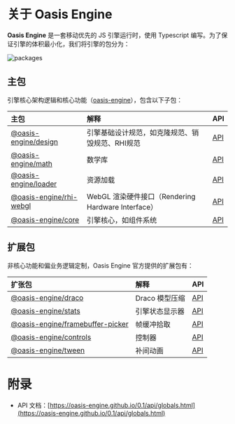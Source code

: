 # 关于 Oasis Engine

**Oasis Engine** 是一套移动优先的 JS 引擎运行时，使用 Typescript 编写。为了保证引擎的体积最小化，我们将引擎的包分为：

![packages](https://gw.alipayobjects.com/mdn/rms_d27172/afts/img/A*3rlVQ6CTpJAAAAAAAAAAAAAAARQnAQ)

## 主包

引擎核心架构逻辑和核心功能（[oasis-engine](https://www.npmjs.com/package/oasis-engine)），包含以下子包：

|主包|解释|API|
|:--|:--|--|
|[@oasis-engine/design](https://www.npmjs.com/package/@oasis-engine/design)| 引擎基础设计规范，如克隆规范、销毁规范、RHI规范 |[API]({{book.api}}modules/design.html)|
|[@oasis-engine/math](https://www.npmjs.com/package/@oasis-engine/math)| 数学库 |[API]({{book.api}}modules/modules/math.html)|
|[@oasis-engine/loader](https://www.npmjs.com/package/@oasis-engine/loader)| 资源加载 |[API]({{book.api}}modules/loader.html)|
|[@oasis-engine/rhi-webgl](https://www.npmjs.com/package/@oasis-engine/rhi-webgl)| WebGL 渲染硬件接口（Rendering Hardware Interface）|[API]({{baok.api}}modules/rhi_webgl.html)|
|[@oasis-engine/core](https://www.npmjs.com/package/@oasis-engine/core)| 引擎核心，如组件系统 |[API]({{book.api}}modules/core.html)|


## 扩展包

非核心功能和偏业务逻辑定制，Oasis Engine 官方提供的扩展包有：

|扩张包|解释|API|
|:--|:--|:--|
|[@oasis-engine/draco](https://www.npmjs.com/package/@oasis-engine/draco)| Draco 模型压缩 |[API]({{book.api}}modules/draco.html)|
|[@oasis-engine/stats](https://www.npmjs.com/package/@oasis-engine/stats)| 引擎状态显示器 |[API]({{book.api}}modules/stats.html)|
|[@oasis-engine/framebuffer-picker](https://www.npmjs.com/package/@oasis-engine/framebuffer-picker)| 帧缓冲拾取 |[API]({{book.api}}modules/framebuffer_picker.html)|
|[@oasis-engine/controls](https://www.npmjs.com/package/@oasis-engine/controls)| 控制器 |[API]({{book.api}}modules/controls.html)|
|[@oasis-engine/tween](https://www.npmjs.com/package/@oasis-engine/tween)| 补间动画 |[API]({{baok.api}}modules/tween.html)|


# 附录

- API 文档：[https://oasis-engine.github.io/0.1/api/globals.html](https://oasis-engine.github.io/0.1/api/globals.html)
